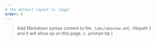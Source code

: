 ```yaml
---
# the default layout is 'page'
order: 4
---
```


> Add Markdown syntax content to file `_tabs/aboutme.md`{: .filepath } and it will show up on this page.
{: .prompt-tip }
